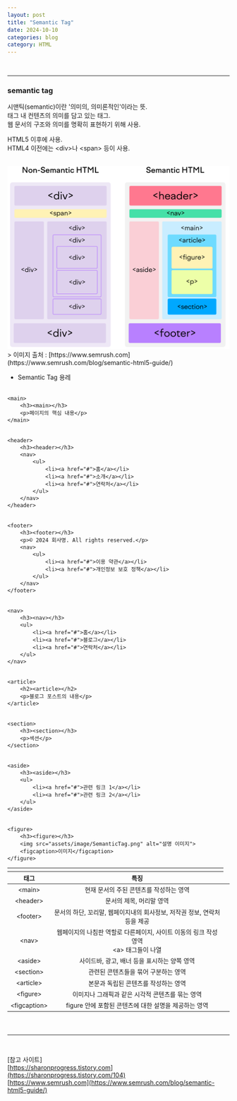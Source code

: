 ```yaml
---
layout: post
title: "Semantic Tag"
date: 2024-10-10
categories: blog
category: HTML
---
```


<br>

---
### semantic tag
시맨틱(semantic)이란 '의미의, 의미론적인'이라는 뜻. <br>
태그 내 컨텐츠의 의미를 담고 있는 태그. <br>
웹 문서의 구조와 의미를 명확히 표현하기 위해 사용. <br>

HTML5 이후에 사용. <br>
HTML4 이전에는 &lt;div&gt;나 &lt;span&gt; 등이 사용. <br>

<br>
<div class="image-container">
    <img class="image-medium" src="/assets/image/SemanticTag.png">
</div>
> 이미지 출처 : [https://www.semrush.com](https://www.semrush.com/blog/semantic-html5-guide/)

<br>

- Semantic Tag 용레
<pre><code>
&lt;main&gt;
    &lt;h3&gt;&lt;main&gt;&lt;/h3&gt;
    &lt;p&gt;페이지의 핵심 내용&lt;/p&gt;
&lt;/main&gt;
</code></pre>

<pre><code>
&lt;header&gt;
    &lt;h3&gt;&lt;header&gt;&lt;/h3&gt;
    &lt;nav&gt;
        &lt;ul&gt;
            &lt;li&gt;&lt;a href="#"&gt;홈&lt;/a&gt;&lt;/li&gt;
            &lt;li&gt;&lt;a href="#"&gt;소개&lt;/a&gt;&lt;/li&gt;
            &lt;li&gt;&lt;a href="#"&gt;연락처&lt;/a&gt;&lt;/li&gt;
        &lt;/ul&gt;
    &lt;/nav&gt;
&lt;/header&gt;
</code></pre>

<pre><code>
&lt;footer&gt;
    &lt;h3&gt;&lt;footer&gt;&lt;/h3&gt;
    &lt;p&gt;&copy; 2024 회사명. All rights reserved.&lt;/p&gt;
    &lt;nav&gt;
        &lt;ul&gt;
            &lt;li&gt;&lt;a href="#"&gt;이용 약관&lt;/a&gt;&lt;/li&gt;
            &lt;li&gt;&lt;a href="#"&gt;개인정보 보호 정책&lt;/a&gt;&lt;/li&gt;
        &lt;/ul&gt;
    &lt;/nav&gt;
&lt;/footer&gt;
</code></pre>

<pre><code>
&lt;nav&gt;
    &lt;h3&gt;&lt;nav&gt;&lt;/h3&gt;
    &lt;ul&gt;
        &lt;li&gt;&lt;a href="#"&gt;홈&lt;/a&gt;&lt;/li&gt;
        &lt;li&gt;&lt;a href="#"&gt;블로그&lt;/a&gt;&lt;/li&gt;
        &lt;li&gt;&lt;a href="#"&gt;연락처&lt;/a&gt;&lt;/li&gt;
    &lt;/ul&gt;
&lt;/nav&gt;
</code></pre>

<pre><code>
&lt;article&gt;
    &lt;h2&gt;&lt;article&gt;&lt;/h2&gt;
    &lt;p&gt;블로그 포스트의 내용&lt;/p&gt;
&lt;/article&gt;
</code></pre>

<pre><code>
&lt;section&gt;
    &lt;h3&gt;&lt;section&gt;&lt;/h3&gt;
    &lt;p&gt;섹션&lt;/p&gt;
&lt;/section&gt;
</code></pre>

<pre><code>
&lt;aside&gt;
    &lt;h3&gt;&lt;aside&gt;&lt;/h3&gt;
    &lt;ul&gt;
        &lt;li&gt;&lt;a href="#"&gt;관련 링크 1&lt;/a&gt;&lt;/li&gt;
        &lt;li&gt;&lt;a href="#"&gt;관련 링크 2&lt;/a&gt;&lt;/li&gt;
    &lt;/ul&gt;
&lt;/aside&gt;
</code></pre>

<pre><code>
&lt;figure&gt;
    &lt;h3&gt;&lt;figure&gt;&lt;/h3&gt;
    &lt;img src="assets/image/SemanticTag.png" alt="설명 이미지"&gt;
    &lt;figcaption&gt;이미지&lt;/figcaption&gt;
&lt;/figure&gt;
</code></pre>


<style>
    th, td {
        text-align: center;
    }
</style>

<table>
    <thead>
        <tr>
            <th></th><th></th>
        </tr>
        <tr>
            <th>태그</th>
            <th>특징</th>
        </tr>
    </thead>
    <tbody>
        <tr>
            <td>&lt;main&gt;</td>
            <td>현재 문서의 주된 콘텐츠를 작성하는 영역</td>
        </tr>
        <tr>
            <td>&lt;header&gt;</td>
            <td>문서의 제목, 머리말 영역</td>
        </tr>
        <tr>
            <td>&lt;footer&gt;</td>
            <td>문서의 하단, 꼬리말, 웹페이지내의 회사정보, 저작권 정보, 연락처등을 제공</td>
        </tr>
        <tr>
            <td>&lt;nav&gt;</td>
            <td>웹페이지의 나침판 역할로 다른페이지, 사이트 이동의 링크 작성 영역<br>&lt;a&gt; 태그들이 나열</td>
        </tr>
        <tr>
            <td>&lt;aside&gt;</td>
            <td>사이드바, 광고, 배너 등을 표시하는 양쪽 영역</td>
        </tr>
        <tr>
            <td>&lt;section&gt;</td>
            <td>관련된 콘텐츠들을 묶어 구분하는 영역</td>
        </tr>
        <tr>
            <td>&lt;article&gt;</td>
            <td>본문과 독립된 콘텐츠를 작성하는 영역</td>
        </tr>
        <tr>
            <td>&lt;figure&gt;</td>
            <td>이미지나 그래픽과 같은 시각적 콘텐츠를 묶는 영역</td>
        </tr>
        <tr>
            <td>&lt;figcaption&gt;</td>
            <td>figure 안에 포함된 콘텐츠에 대한 설명을 제공하는 영역</td>
        </tr>
    </tbody>
    <thead>
        <tr>
            <th></th><th></th><th></th>
        </tr>
    </thead>
</table>





<br>
<hr>
<br>

[참고 사이트]<br>
[https://sharonprogress.tistory.com](https://sharonprogress.tistory.com/104) <br>
[https://www.semrush.com](https://www.semrush.com/blog/semantic-html5-guide/) <br>